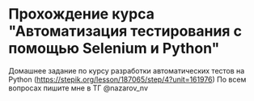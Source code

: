 # Прохождение курса "Автоматизация тестирования с помощью Selenium и Python"
Домашнее задание по курсу разработки автоматических тестов на Python (https://stepik.org/lesson/187065/step/4?unit=161976)
По всем вопросах пишите мне в ТГ @nazarov_nv
